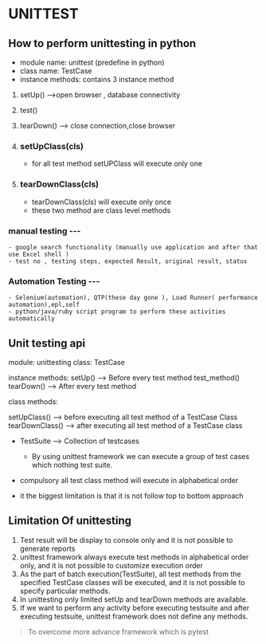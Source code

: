 # UNITTEST

## How to perform unittesting in python

- module name: unittest (predefine in python)
- class name: TestCase
- instance methods: contains 3 instance method

1. setUp() -->open browser , database connectivity
2. test()
3. tearDown() --> close connection,close browser

4. ### setUpClass(cls)

   - for all test method setUPClass will execute only one

5. ### tearDownClass(cls)

    - tearDownClass(cls) will execute only once
    - these two method are class level methods

### manual testing ---

    - google search functionality (manually use application and after that use Excel shell )
    - test no , testing steps, expected Result, original result, status

### Automation Testing ---

    - Selenium(automation), QTP(these day gone ), Load Runner( performance automation),epl,self
    - python/java/ruby script program to perform these activities automatically

## Unit testing api

module: unittesting
class: TestCase

instance methods:
   setUp() --> Before every test method
   test_method()
   tearDown() --> After every test method

class methods:

   setUpClass() --> before executing all test method of a TestCase Class
   tearDownClass() --> after executing all test method of a TestCase class

- TestSuite --> Collection of testcases
  - By using unittest framework we can execute a group of test cases which nothing test suite.

- compulsory all test class method will execute in alphabetical order
- it the biggest limitation is that it is not follow top to bottom approach

## Limitation Of unittesting

1. Test result will be display to console only and it is not possible to generate reports
2. unittest framework always execute test methods in alphabetical order only, and it is not possible to customize execution order
3. As the part of batch execution(TestSuite), all test methods from the specified TestCase classes will be executed, and it is not possible to specify particular methods.
4. In unittesting only limited setUp and tearDown methods are available.
5. If we want to perform any activity before executing testsuite and after executing testsuite, unittest framework does not define any methods.

> To overcome more advance framework which is pytest
